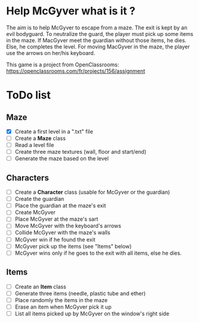 # Help McGyver what is it ?
The aim is to help McGyver to escape from a maze. The exit is kept by an evil bodyguard.
To neutralize the guard, the player must pick up some items in the maze.
If MacGyver meet the guardian without those items, he dies. Else, he completes the level.
For moving MacGyver in the maze, the player use the arrows on her/his keyboard.

This game is a project from OpenClassrooms: https://openclassrooms.com/fr/projects/156/assignment

# ToDo list
## Maze
- [x] Create a first level in a ".txt" file
- [ ] Create a **Maze** class
- [ ] Read a level file
- [ ] Create three maze textures (wall, floor and start/end)
- [ ] Generate the maze based on the level

## Characters
- [ ] Create a **Character** class (usable for McGyver or the guardian)
- [ ] Create the guardian
- [ ] Place the guardian at the maze's exit
- [ ] Create McGyver
- [ ] Place McGyver at the maze's sart
- [ ] Move McGyver with the keyboard's arrows
- [ ] Collide McGyver with the maze's walls
- [ ] McGyver win if he found the exit
- [ ] McGyver pick up the items (see "Items" below)
- [ ] McGyver wins only if he goes to the exit with all items, else he dies.

## Items
- [ ] Create an **Item** class
- [ ] Generate three items (needle, plastic tube and ether)
- [ ] Place randomly the items in the maze
- [ ] Erase an item when McGyver pick it up
- [ ] List all items picked up by McGyver on the window's right side